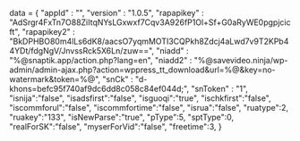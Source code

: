 <span id = 'versionData'>data = {
  "appId" : "",
  "version" : "1.0.5",
  "rapapikey" : "AdSrgr4FxTn7O88ZiItqNYsLGxwxf7Cqv3A926fP1Ol+Sf+G0aRyWE0pgpjcicft",
  "rapapikey2" : "BkDPHBO80m4lLs6dK8/aacsO7yqmMOTI3CQPkh8Zdcj4aLwd7v9T2KPb44YDt/fdgNgV/JnvssRck5X6Ln/zuw==",
  "niadd" : "%@snaptik.app/action.php?lang=en",
  "niadd2" : "%@savevideo.ninja/wp-admin/admin-ajax.php?action=wppress_tt_download&url=%@&key=no-watermark&token=%@",
  "snCk" : "d-khons=befc95f740af9dc6dd8c058c84ef044d;",
  "snToken" : "1",
  "isnija":"false",
  "isadsfirst":"false",
  "isguoqi":"true",
  "ischkfirst":"false",
  "iscommforul":"false",
  "iscommfortime":"false",
  "isrua":"false",
  "ruatype":2,
  "ruakey":"133",
  "isNewParse":"true",
  "pType":5,
  "sptType":0,
  "realForSK":"false",
  "myserForVid":"false",
  "freetime":3,
}</span>
